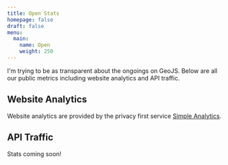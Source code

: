 ```yaml
---
title: Open Stats
homepage: false
draft: false
menu:
  main:
    name: Open
    weight: 250
---
```


I'm trying to be as transparent about the ongoings on GeoJS. Below are all our public metrics including website analytics and API traffic.

## Website Analytics

<div data-sa-graph-url="https://simpleanalytics.io/geojs.io/?color=209cee" data-sa-page-views-selector="#pageviews"></div>
<script src="https://cdn.simpleanalytics.io/embed.js"></script>

Website analytics are provided by the privacy first service [Simple Analytics](https://simpleanalytics.io/?ref=geojs.io).

## API Traffic

Stats coming soon!
